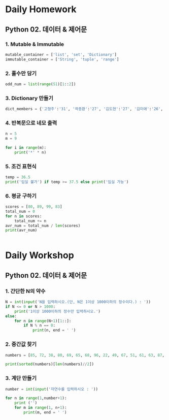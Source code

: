 # Daily Homework

## Python 02. 데이터 & 제어문

### 1. Mutable & Immutable

``` python
mutable_container = ['list', 'set', 'Dictionary']
immutable_container = ['String', 'tuple', 'range']
```

### 2. 홀수만 담기

``` python
odd_num = list(range(51)[1::2])
```

### 3. Dictionary 만들기

``` python
dict_members = {'고형주':'31', '곽종환':'27', '김도현':'27', '김미애':'26', '김준우':'26', '김찬영':'28', '김혜린':'25', '류현수':'27', '민경욱':'27', '박현진':'27', '신선영':'25', '엄윤규':'30', '유지언':'29', '유현욱':'28', '윤신희':'28', '윤현식':'28', '이동환':'27', '이승훈':'29', '임완택':'27', '전민재':'28', '정예원':'24', '정의찬':'30', '정지은':'25', '채송지':'27', '한상우':'26', '한하평':'29', '호인영':'27'}
```

### 4. 반복문으로 네모 출력

``` python
n = 5
m = 9

for i in range(m):
    print('*' * n)
```

### 5. 조건 표현식

``` python
temp = 36.5
print('입실 불가') if temp >= 37.5 else print('입실 가능')
```

### 6. 평균 구하기

``` python
scores = [80, 89, 99, 83]
total_num = 0
for n in scores:
    total_num += n
avr_num = total_num / len(scores)
print(avr_num)
    
```



# Daily Workshop

## Python 02. 데이터 & 제어문

### 1. 간단한 N의 약수

``` python
N = int(input('N을 입력하시오.(단, N은 1이상 1000이하의 정수이다.) : '))
if N <= 0 or N > 1000:
    print('1이상 1000이하의 정수만 입력하시오.')
else:
    for n in range(N+1)[1::]:
        if N % n == 0:
            print(n, end = ' ')
```

### 2. 중간값 찾기

``` python
numbers = [85, 72, 38, 80, 69, 65, 68, 96, 22, 49, 67, 51, 61, 63, 87, 66, 24, 80, 83, 71, 60, 64, 52, 90, 60, 49, 31, 23, 99, 94, 11, 25, 24]

print(sorted(numbers)[len(numbers)//2])
```

### 3. 계단 만들기

``` python
number = int(input('자연수를 입력하시오 : '))

for n in range(1,number+1):
    print ('')
    for m in range(1, n+1):
        print(m, end = ' ')
```

